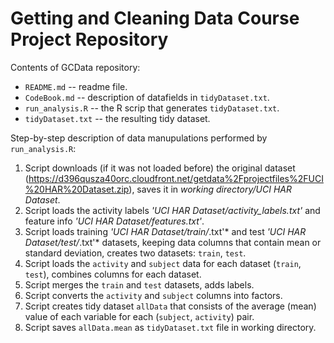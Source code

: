 # Getting and Cleaning Data Course Project Repository

Contents of GCData repository:
* `README.md` -- readme file.
* `CodeBook.md` -- description of datafields in `tidyDataset.txt`.
* `run_analysis.R` -- the R scrip that generates `tidyDataset.txt`.
* `tidyDataset.txt` -- the resulting tidy dataset.

Step-by-step description of data manupulations performed by `run_analysis.R`:

1. Script downloads (if it was not loaded before) the original dataset (https://d396qusza40orc.cloudfront.net/getdata%2Fprojectfiles%2FUCI%20HAR%20Dataset.zip), saves it in *working directory/UCI HAR Dataset*.
2. Script loads the activity labels *'UCI HAR Dataset/activity_labels.txt'* and feature info *'UCI HAR Dataset/features.txt'*.
3. Script loads training *'UCI HAR Dataset/train/*.txt'* and test *'UCI HAR Dataset/test/*.txt'* datasets, keeping data columns that contain mean or standard deviation, creates two datasets: `train`, `test`.
4. Script loads the `activity` and `subject` data for each dataset (`train`, `test`), combines columns for each dataset.
5. Script merges the `train` and `test` datasets, adds labels.
6. Script converts the `activity` and `subject` columns into factors.
7. Script creates tidy dataset `allData` that consists of the average (mean) value of each variable for each (`subject`, `activity`) pair.
8. Script saves `allData.mean` as `tidyDataset.txt` file in working directory.

